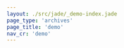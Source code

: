 ```yaml
---
layout: ./src/jade/_demo-index.jade
page_type: 'archives'
page_title: 'demo'
nav_cr: 'demo'
---
```

